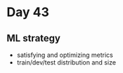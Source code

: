 # Day 43

## ML strategy
- satisfying and optimizing metrics
- train/dev/test distribution and size 